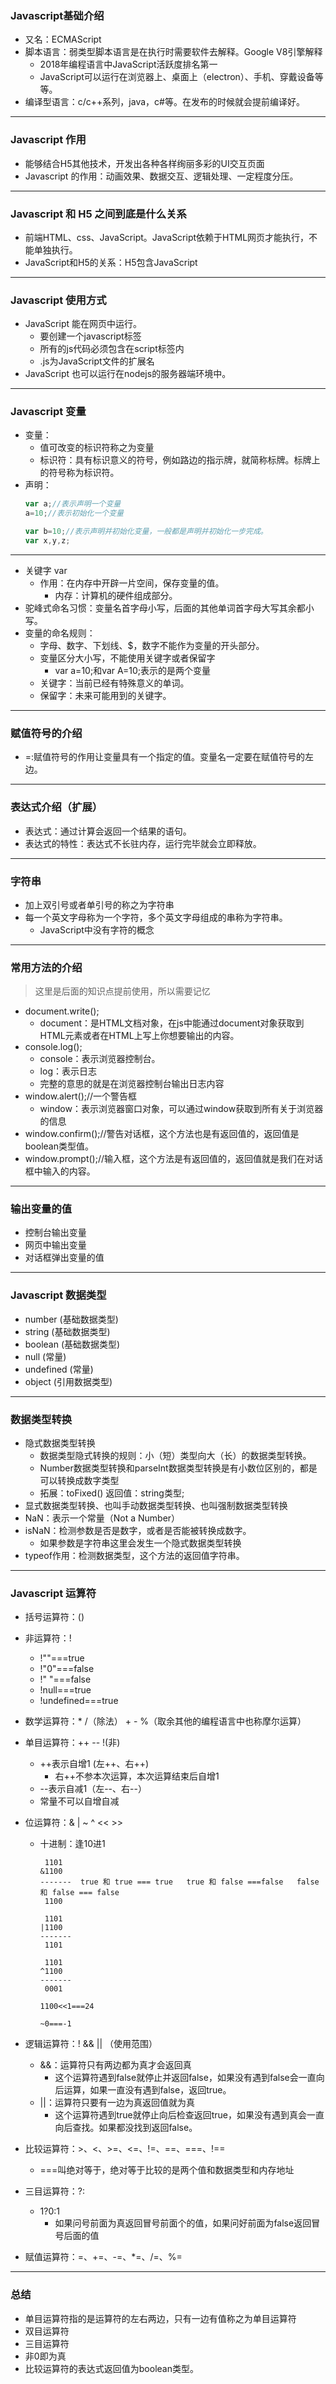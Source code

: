 ### Javascript基础介绍
* 又名：ECMAScript
* 脚本语言：弱类型脚本语言是在执行时需要软件去解释。Google V8引擎解释
    * 2018年编程语言中JavaScript活跃度排名第一
    * JavaScript可以运行在浏览器上、桌面上（electron）、手机、穿戴设备等等。
* 编译型语言：c/c++系列，java，c#等。在发布的时候就会提前编译好。
---
### Javascript 作用
* 能够结合H5其他技术，开发出各种各样绚丽多彩的UI交互页面
* Javascript 的作用：动画效果、数据交互、逻辑处理、一定程度分压。
---
### Javascript 和 H5 之间到底是什么关系
* 前端HTML、css、JavaScript。JavaScript依赖于HTML网页才能执行，不能单独执行。
* JavaScript和H5的关系：H5包含JavaScript
---
### Javascript 使用方式
* JavaScript 能在网页中运行。
    * 要创建一个javascript标签
    * 所有的js代码必须包含在script标签内
    * .js为JavaScript文件的扩展名
* JavaScript 也可以运行在nodejs的服务器端环境中。
---
### Javascript 变量
* 变量：
    * 值可改变的标识符称之为变量
    * 标识符：具有标识意义的符号，例如路边的指示牌，就简称标牌。标牌上的符号称为标识符。
* 声明：
    ```javascript
    var a;//表示声明一个变量
    a=10;//表示初始化一个变量
    
    var b=10;//表示声明并初始化变量，一般都是声明并初始化一步完成。
    var x,y,z;
    ```
---
* 关键字 var 
    * 作用：在内存中开辟一片空间，保存变量的值。
        * 内存：计算机的硬件组成部分。
* 驼峰式命名习惯：变量名首字母小写，后面的其他单词首字母大写其余都小写。
* 变量的命名规则：
    * 字母、数字、下划线、$，数字不能作为变量的开头部分。
    * 变量区分大小写，不能使用关键字或者保留字
        * var a=10;和var A=10;表示的是两个变量
    * 关键字：当前已经有特殊意义的单词。
    * 保留字：未来可能用到的关键字。
---
### 赋值符号的介绍
* =:赋值符号的作用让变量具有一个指定的值。变量名一定要在赋值符号的左边。
---
### 表达式介绍（扩展）
* 表达式：通过计算会返回一个结果的语句。
* 表达式的特性：表达式不长驻内存，运行完毕就会立即释放。
---
### 字符串
* 加上双引号或者单引号的称之为字符串
* 每一个英文字母称为一个字符，多个英文字母组成的串称为字符串。
    * JavaScript中没有字符的概念
---
### 常用方法的介绍
> 这里是后面的知识点提前使用，所以需要记忆
* document.write();
    * document：是HTML文档对象，在js中能通过document对象获取到HTML元素或者在HTML上写上你想要输出的内容。
* console.log();
    * console：表示浏览器控制台。
    * log：表示日志
    * 完整的意思的就是在浏览器控制台输出日志内容
* window.alert();//一个警告框
    * window：表示浏览器窗口对象，可以通过window获取到所有关于浏览器的信息
* window.confirm();//警告对话框，这个方法也是有返回值的，返回值是boolean类型值。
* window.prompt();//输入框，这个方法是有返回值的，返回值就是我们在对话框中输入的内容。
---
### 输出变量的值
* 控制台输出变量
* 网页中输出变量
* 对话框弹出变量的值
---
### Javascript 数据类型
* number (基础数据类型)
* string (基础数据类型)
* boolean (基础数据类型)
* null (常量)
* undefined (常量)
* object (引用数据类型)
---
### 数据类型转换
* 隐式数据类型转换
   * 数据类型隐式转换的规则：小（短）类型向大（长）的数据类型转换。
   * Number数据类型转换和parseInt数据类型转换是有小数位区别的，都是可以转换成数字类型
   * 拓展：toFixed()   返回值：string类型;
* 显式数据类型转换、也叫手动数据类型转换、也叫强制数据类型转换
* NaN：表示一个常量（Not a Number）
* isNaN：检测参数是否是数字，或者是否能被转换成数字。
    * 如果参数是字符串这里会发生一个隐式数据类型转换
* typeof作用：检测数据类型，这个方法的返回值字符串。
---
### Javascript 运算符
* 括号运算符：()

* 非运算符：!

    * !""===true
    * !"0"===false
    * !" "===false
    * !null===true
    * !undefined===true

* 数学运算符：*    /（除法） +   -     %（取余其他的编程语言中也称摩尔运算）

* 单目运算符：++       --      !(非)                    
    * ++表示自增1 (左++、右++)
      * 右++不参本次运算，本次运算结束后自增1
    * --表示自减1（左--、右--）
    * 常量不可以自增自减

* 位运算符：& | ~ ^ << >>

    * 十进制：逢10进1

        ```text
         1101
        &1100
        -------  true 和 true === true   true 和 false ===false   false 和 false === false
         1100  
        
         1101
        |1100
        -------  
         1101  
        
         1101
        ^1100
        -------  
         0001
        
        1100<<1===24
        
        ~0===-1
        ```

        

* 逻辑运算符：! && || （使用范围）

    * &&：运算符只有两边都为真才会返回真
        * 这个运算符遇到false就停止并返回false，如果没有遇到false会一直向后运算，如果一直没有遇到false，返回true。
    * ||：运算符只要有一边为真返回值就为真
        * 这个运算符遇到true就停止向后检查返回true，如果没有遇到真会一直向后查找。如果都没找到返回false。

* 比较运算符：>、<、>=、<=、!=、==、===、!==

    * ===叫绝对等于，绝对等于比较的是两个值和数据类型和内存地址

* 三目运算符：?:     

    * 1?0:1
      * 如果问号前面为真返回冒号前面个的值，如果问好前面为false返回冒号后面的值

* 赋值运算符：=、+=、-=、*=、/=、%=
---
### 总结
* 单目运算符指的是运算符的左右两边，只有一边有值称之为单目运算符
* 双目运算符
* 三目运算符
* 非0即为真
* 比较运算符的表达式返回值为boolean类型。